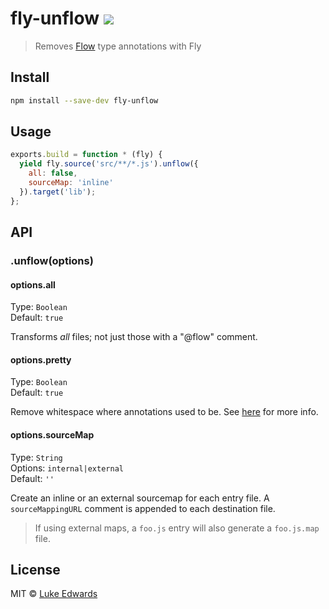 # fly-unflow [![][travis-badge]][travis-link]

> Removes [Flow](https://flow.org/) type annotations with Fly

## Install

```sh
npm install --save-dev fly-unflow
```

## Usage

```js
exports.build = function * (fly) {
  yield fly.source('src/**/*.js').unflow({
    all: false,
    sourceMap: 'inline'
  }).target('lib');
};
```

## API

### .unflow(options)

#### options.all

Type: `Boolean`<br>
Default: `true`

Transforms _all_ files; not just those with a "@flow" comment.

#### options.pretty

Type: `Boolean`<br>
Default: `true`

Remove whitespace where annotations used to be. See [here](https://github.com/flowtype/flow-remove-types#pretty-transform) for more info.

#### options.sourceMap

Type: `String`<br>
Options: `internal|external`<br>
Default: `''`

Create an inline or an external sourcemap for each entry file. A `sourceMappingURL` comment is appended to each destination file.

> If using external maps, a `foo.js` entry will also generate a `foo.js.map` file.

## License

MIT © [Luke Edwards](https://lukeed.com)

[travis-link]:  https://travis-ci.org/lukeed/fly-unflow
[travis-badge]: http://img.shields.io/travis/lukeed/fly-unflow.svg?style=flat-square
